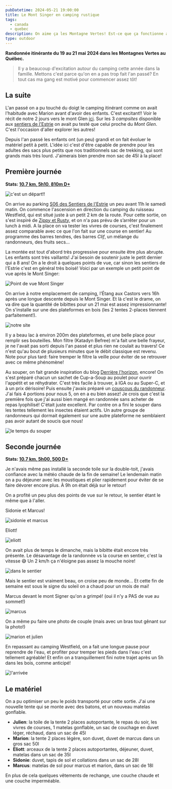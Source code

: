 ```yaml
---
pubDatetime: 2024-05-21 19:00:00
title: Le Mont Singer en camping rustique
tags:
  - canada
  - quebec
description: On aime ça les Montagne Vertes! Est-ce que ça fonctionne avec un sac plus petit?
type: outdoor
---
```


**Randonnée itinérante du 19 au 21 mai 2024 dans les Montagnes Vertes au Québec.**

> Il y a beaucoup d'excitation autour du camping cette année dans la famille. Mettons c'est parce qu'on en a pas trop fait l'an passé? En tout cas ma gang est motivé pour commencer assez tôt!

## La suite

L'an passé on a pu touché du doigt le camping itinérant comme on avait l'habitude avec Marion avant d'avoir des enfants. C'est excitant!! Voir le récit de notre 2 jours vers le mont Glen [ici](/le-mont-glen-en-camping-rustique). Sur les 3 _campsites_ disponible aux [sentiers de l'Estrie](https://www.lessentiersdelestrie.qc.ca/) on avait pu testé que celui proche du _Mont Glen_. C'est l'occasion d'aller explorer les autres!

Depuis l'an passé les enfants ont (un peu) grandi et on fait évoluer le matériel petit à petit. L'idée ici c'est d'être capable de prendre pour les adultes des sacs plus petits que nos traditionnels sac de trekking, qui sont grands mais très lourd. J'aimerais bien prendre mon sac de 45l à la place!

## Première journée

**Stats: [10.7 km, 5h10, 810m D+](https://www.strava.com/activities/11457413750)**

![c'est un départ!!](/img/outdoor/2024/7DF05AAD-3956-4654-8ACF-C1408C155538_1_105_c.jpeg)

On arrive au parking [S06 des Sentiers de l'Estrie](http://maps.google.ca/?daddr=45.1579328,-72.3950673) un peu avant 11h le samedi matin. On commence l'ascension en direction du camping du ruisseau Westfield, qui est situé juste à un petit 2 km de la route. Pour cette sortie, on s'est inspiré de [Zippy et Rusty](https://derrierelhorizon.home.blog/alimentation-en-longue-randonnee-pedestre/), et on n'a pas prévu de s’arrêter pour un lunch à midi. A la place on va tester les vivres de courses, c'est finalement assez comparable avec ce que l'on fait sur une course en sentier! Au programme des barres tendres, des barres _Clif_, un mélange du randonneurs, des fruits secs...

La montée est tout d'abord très progressive pour ensuite être plus abrupte. Les enfants sont très vaillants! J'ai besoin de soutenir juste le petit dernier qui a 8 ans! On a le droit à quelques points de vue, car sinon les sentiers de l'Estrie c'est en général très boisé! Voici par un exemple un petit point de vue après le Mont Singer:

![Point de vue Mont Singer](/img/outdoor/2024/6969FDC9-9ED2-4B5A-9A2D-91A01B702B96_1_105_c.jpeg)

On arrive à notre emplacement de camping, l’Étang aux Castors vers 16h après une longue descente depuis le Mont Singer. Et là c'est le drame, on va dire que la quantité de bibittes pour un 21 mai est assez impressionnante! On s'installe sur une des plateformes en bois (les 2 tentes 2-places tiennent parfaitement!).

![notre site](/img/outdoor/2024/C810E0C4-F935-4018-AE25-87B0D502AD7D_1_105_c.jpeg)

Il y a beau lac à environ 200m des plateformes, et une belle place pour remplir ses bouteilles. Mon filtre (Katadyn Befree) m'a fait une belle frayeur, je ne l'avait pas sorti depuis l'an passé et plus rien ne coulait au travers! Ce n'est qu'au bout de plusieurs minutes que le débit classique est revenu. Note pour plus tard: faire tremper le filtre la veille pour éviter de se retrouver avec ce même phénomène!

Au souper, on fait grande inspiration du blog [Derrière l'horizon](https://derrierelhorizon.home.blog/alimentation-en-longue-randonnee-pedestre/), encore! On s'est préparé chacun un sachet de Cup-a-Soup au poulet pour ouvrir l'appétit et se réhydrater. C'est très facile à trouver, à IGA ou au Super-C, et à un prix dérisoire! Puis ensuite j'avais préparé un [couscous du randonneur](https://derrierelhorizon.home.blog/couscous-du-randonneur/). J'ai fais 4 portions pour nous 5, on en a eu bien assez! Je crois que c'est la première fois que j'ai aussi bien mangé en randonnée sans acheter de repas lyophilisé! C'était juste excellent. Par contre on a fini le souper dans les tentes tellement les insectes étaient actifs. Un autre groupe de randonneurs qui dormait également sur une autre plateforme ne semblaient pas avoir autant de soucis que nous!

![le temps du souper](/img/outdoor/2024/8BA2E85C-5F06-4B78-9787-6101380A41B6_1_105_c.jpeg)

## Seconde journée

**Stats: [10.7 km, 5h00, 500 D+](https://www.strava.com/activities/11457413750)**

Je n'avais même pas installé la seconde toile sur la double-toit, j'avais confiance avec la météo chaude de la fin de semaine! Le lendemain matin on a pu déjeuner avec les moustiques et plier rapidement pour éviter de se faire dévorer encore plus. À 9h on était déjà sur le retour!

On a profité un peu plus des points de vue sur le retour, le sentier étant le même que à l'aller.

Sidonie et Marcus!

![sidonie et marcus](/img/outdoor/2024/DB15E271-A356-4816-BD93-D3A9D7D968E2_1_105_c.jpeg)

Eliott!

![eliott](/img/outdoor/2024/8380EC7B-A12A-4D4A-B4EC-BF1323810312_1_105_c.jpeg)

On avait plus de temps le dimanche, mais la bibitte était encore très présente. Le désavantage de la randonnée vs la course en sentier, c'est la vitesse 😅 Un 2 km/h ça n'éloigne pas assez la mouche noire!

![dans le sentier](/img/outdoor/2024/38A9BA02-5D64-4E9F-94C6-1A6252E6F3AC_1_105_c.jpeg)

Mais le sentier est vraiment beau, on croise peu de monde... Et cette fin de semaine est sous le signe du soleil on a chaud pour un mois de mai!

Marcus devant le mont Signer qu'on a grimpé! (oui il n'y a PAS de vue au sommet!)

![marcus](/img/outdoor/2024/31634EB8-B8C1-4D37-A0AF-41FD38B35819_1_105_c.jpeg)

On a même pu faire une photo de couple (mais avec un bras tout gênant sur la photo!)

![marion et julien](/img/outdoor/2024/A1D6C7CE-BF9F-4B1D-A42A-A20C0B54E7AA_1_105_c.jpeg)

En repassant au camping Westfield, on a fait une longue pause pour reprendre de l'eau, et profiter pour tremper les pieds dans l'eau c'est tellement agréable! Et enfin on a tranquillement fini notre trajet après un 5h dans les bois, comme anticipé!

![l'arrivée](/img/outdoor/2024/CCCF1CBD-355C-4ECE-95A1-9CD8ED404DC2_1_105_c.jpeg)

## Le matériel

On a pu optimiser un peu le poids transporté pour cette sortie. J'ai une nouvelle tente qui se monte avec des batons, et un nouveau matelas gonflable.

- **Julien**: la toile de la tente 2 places autoportante, le repas du soir, les vivres de courses, 1 matelas gonflable, un sac de couchage en duvet léger, réchaud, dans un sac de 45l
- **Marion**: la tente 2 places légère, son duvet, duvet de marcus dans un gros sac 50l
- **Eliott**: arceaux de la tente 2 places autoportantes, déjeuner, duvet, matelas dans un sac de 35l
- **Sidonie**: duvet, tapis de sol et collations dans un sac de 28l
- **Marcus**: matelas de sol pour marcus et marion, dans un sac de 18l

En plus de cela quelques vêtements de rechange, une couche chaude et une couche imperméable.
